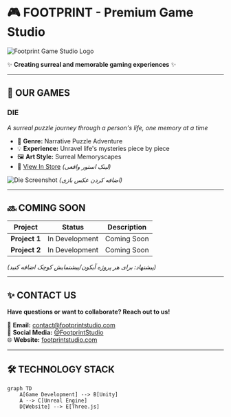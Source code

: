 # 🎮 FOOTPRINT - Premium Game Studio  

![Footprint Game Studio Logo](https://footprint-gamestudio.github.io/static/icons/logo.png)  

✨ **Creating surreal and memorable gaming experiences** ✨  

---

## 🎲 OUR GAMES  

### DIE  
*A surreal puzzle journey through a person's life, one memory at a time*  
- 🧩 **Genre:** Narrative Puzzle Adventure  
- 💡 **Experience:** Unravel life's mysteries piece by piece  
- 🖼️ **Art Style:** Surreal Memoryscapes  
- 🚀 [View In Store](#) *(لینک استور واقعی)*  

![Die Screenshot](#) *(اضافه کردن عکس بازی)*  

---

## 🔜 COMING SOON  

| Project | Status | Description |  
|---------|--------|-------------|  
| **Project 1** | In Development | Coming Soon |  
| **Project 2** | In Development | Coming Soon |  

*(پیشنهاد: برای هر پروژه آیکون/پیشنمایش کوچک اضافه کنید)*  

---

## ✨ CONTACT US  

**Have questions or want to collaborate? Reach out to us!**  

📮 **Email:** [contact@footprintstudio.com](mailto:contact@footprintstudio.com)  
💬 **Social Media:** [@FootprintStudio](#)  
🌐 **Website:** [footprintstudio.com](#)  

---

## 🛠️ TECHNOLOGY STACK  
```mermaid
graph TD
    A[Game Development] --> B[Unity]
    A --> C[Unreal Engine]
    D[Website] --> E[Three.js]
